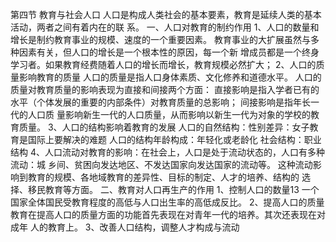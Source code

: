 第四节 教育与社会人口
人口是构成人类社会的基本要素，教育是延续人类的基本活动，两者之间有着内在的联
系。
一、人口对教育的制约作用
1、人口的数量和增长是制约教育事业的规模、速度的一个重要因素。
教育事业的大扩展虽然与多种因素有关，但人口的增长是一个根本性的原因，每一个新
增成员都是一个终身学习者。如果教育经费随着人口的增长而增长，教育规模必然扩大；
2、人口的质量影响教育的质量
人口的质量是指人口身体素质、文化修养和道德水平。
人口的质量对教育质量的影响表现为直接和间接两个方面： 直接影响是指入学者已有的
水平（个体发展的重要的内部条件）对教育质量的总影响； 间接影响是指年长一代的人口质
量影响新生一代的人口质量，从而影响以新生一代为对象的学校的教育质量。
3、人口的结构影响着教育的发展
人口的自然结构：性别差异：女子教育是国际上要解决的难题
人口的结构年龄构成：年轻化或老龄化
社会结构：职业结构
4、人口流动对教育的影响：在社会上，人口是处于流动状态的，人口有多种流动：城
乡间、贫困向发达地区、不发达国家向发达国家的流动等。
这种流动影响到教育的规模、各地域教育的差异性、目标的制定、人才的培养、结构的
选择、移民教育等方面。
二、教育对人口再生产的作用
1、控制人口的数量13
一个国家全体国民受教育程度的高低与人口出生率的高低成反比。
2、提高人口的质量
教育在提高人口的质量方面的功能首先表现在对青年一代的培养。其次还表现在对成年
人的教育上。
3、改善人口结构，调整人才构成与流动